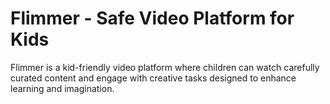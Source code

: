 # Flimmer - Safe Video Platform for Kids

Flimmer is a kid-friendly video platform where children can watch carefully curated content and engage with creative tasks designed to enhance learning and imagination.
